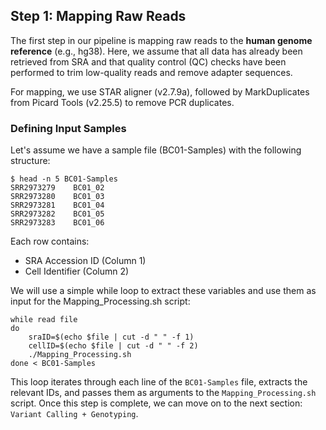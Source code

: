 ## Step 1: Mapping Raw Reads
The first step in our pipeline is mapping raw reads to the **human genome reference** (e.g., hg38). Here, we assume that all data has already been retrieved from SRA and that quality control (QC) checks have been performed to trim low-quality reads and remove adapter sequences.

For mapping, we use STAR aligner (v2.7.9a), followed by MarkDuplicates from Picard Tools (v2.25.5) to remove PCR duplicates.

### Defining Input Samples
Let's assume we have a sample file (BC01-Samples) with the following structure:

```
$ head -n 5 BC01-Samples
SRR2973279    BC01_02
SRR2973280    BC01_03
SRR2973281    BC01_04
SRR2973282    BC01_05
SRR2973283    BC01_06
```

Each row contains:
- SRA Accession ID (Column 1)
- Cell Identifier (Column 2)

We will use a simple while loop to extract these variables and use them as input for the Mapping_Processing.sh script:
```
while read file
do
    sraID=$(echo $file | cut -d " " -f 1)
    cellID=$(echo $file | cut -d " " -f 2)
    ./Mapping_Processing.sh 
done < BC01-Samples
```
This loop iterates through each line of the `BC01-Samples` file, extracts the relevant IDs, and passes them as arguments to the `Mapping_Processing.sh` script.
Once this step is complete, we can move on to the next section: `Variant Calling + Genotyping`.
